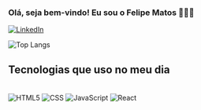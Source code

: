### Olá, seja bem-vindo! Eu sou o Felipe Matos 🙋🏻‍♂️


[![LinkedIn](https://img.shields.io/badge/LinkedIn-0077B5?style=for-the-badge&logo=linkedin&logoColor=white)](https://www.linkedin.com/in/felipematospereira/)

<!-- ![Felipe's GitHub stats](https://github-readme-stats.vercel.app/api?username=felypemp&show_icons=true&theme=dracula) --> 
![Top Langs](https://github-readme-stats.vercel.app/api/top-langs/?username=felypemp&layout=compact&theme=dracula)


## Tecnologias que uso no meu dia

<div style="display: inline_block"><br/>
    <img align="center" alt="HTML5"  src= "https://img.shields.io/badge/HTML5-E34F26?style=for-the-badge&logo=html5&logoColor=white" />
    <img align="center" alt="CSS"  src= "https://img.shields.io/badge/CSS3-1572B6?style=for-the-badge&logo=css3&logoColor=white" />
    <img align="center" alt="JavaScript"  src= "https://img.shields.io/badge/JavaScript-323330?style=for-the-badge&logo=javascript&logoColor=F7DF1E" />
    <img align="center" alt="React"  src= "https://img.shields.io/badge/React-20232A?style=for-the-badge&logo=react&logoColor=61DAFB" />
</div><br/>
